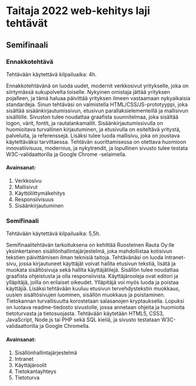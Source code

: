 # Taitaja 2022 web-kehitys laji tehtävät

## Semifinaali

### Ennakkotehtävä

Tehtävään käytettävä kilpailuaika: 4h.

Ennakkotehtävänä on luoda uudet, modernit verkkosivut yritykselle, joka on siirtymässä sukupolvelta toiselle. Nykyinen omistaja jättää yrityksen pojalleen, ja tämä haluaa päivittää yrityksen ilmeen vastaamaan nykyaikaisia standardeja. Sinun tehtäväsi on valmistella HTML/CSS/JS-prototyyppi, joka sisältää sisäänkirjautumissivun, etusivun parallaksielementeillä ja mallisivun sisällölle. Sivuston tulee noudattaa graafista suunnitelmaa, joka sisältää logon, värit, fontit, ja rautalankamallit. Sisäänkirjautumissivulla on huomioitava turvallinen kirjautuminen, ja etusivulla on esiteltävä yritystä, palveluita, ja referenssejä. Lisäksi tulee luoda mallisivu, joka on joustava käytettäväksi tarvittaessa. Tehtävän suorittamisessa on otettava huomioon innovatiivisuus, modernius, ja nykytrendit, ja lopullinen sivusto tulee testata W3C-validaattorilla ja Google Chrome -selaimella.

#### Avainsanat:

1. Verkkosivu
2. Mallisivut
3. Käyttöliittymäkehitys
4. Responsiivisuus
5. Sisäänkirjautuminen

### Semifinaali

Tehtävään käytettävä kilpailuaika: 5,5h.

Semifinaalitehtävän tarkoituksena on kehittää Ruosteinen Rauta Oy:lle yksinkertainen sisällönhallintajärjestelmä, joka mahdollistaa kotisivun tekstien päivittämisen ilman teknisiä taitoja. Tehtävänäsi on luoda Intranet-sivu, jossa kirjautuneet käyttäjät voivat hallita etusivun tekstiä, lisätä ja muokata sisältösivuja sekä hallita käyttäjätilejä. Sisällön tulee noudattaa graafista ohjeistusta ja olla responsiivista. Käyttäjärooleja ovat editori ja ylläpitäjä, joilla on erilaiset oikeudet. Ylläpitäjä voi myös luoda ja poistaa käyttäjiä. Lisäksi tehtävään kuuluu etusivun tervehdystekstin muokkaus, uusien sisältösivujen luominen, sisällön muokkaus ja poistaminen. Tietokannan turvallisuutta korostetaan salasanojen kryptauksella. Lopuksi on luotava readme-tiedosto sivustolle, jossa annetaan ohjeita ja huomioita tietoturvasta ja tietosuojasta. Tehtävään käytetään HTML5, CSS3, JavaScript, Node.js tai PHP sekä SQL kieliä, ja sivusto testataan W3C-validaattorilla ja Google Chromella.

#### Avainsanat:

1. Sisällönhallintajärjestelmä
2. Intranet
3. Käyttäjäroolit
4. Tietokantayhteys
5. Tietoturva
